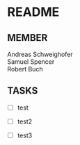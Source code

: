 # README

## MEMBER
Andreas Schweighofer\
Samuel Spencer\
Robert Buch

## TASKS
- [ ] test
- [ ] test2
- [ ] test3

